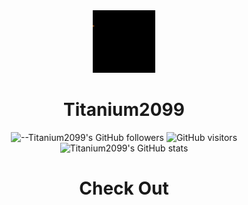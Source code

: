   <div align="center"><img src="https://github.com/Titanium2099/Titanium2099/blob/main/Titanium.gif" width="100"/></div>

# <div align="center">Titanium2099</div>
<div align=center> 

![--Titanium2099's GitHub followers](https://img.shields.io/github/followers/Titanium2099?color=00bbbb&style=for-the-badge&logo=github&logoColor=fff) 
![GitHub visitors](https://visitor-badge-reloaded.herokuapp.com/badge?page_id=Titanium2099.visitor.badge.reloaded&color=00bbbb&style=for-the-badge&logo=github)
  <br>
![Titanium2099's GitHub stats](https://github-readme-stats.vercel.app/api?username=Titanium2099&show_icons=true)
 <!--![Titanium2099's Top Langs](https://github-readme-stats.vercel.app/api/top-langs/?username=Titanium2099&layout=compact)-->
# <div align="center">Check Out</div>
  
</div>

